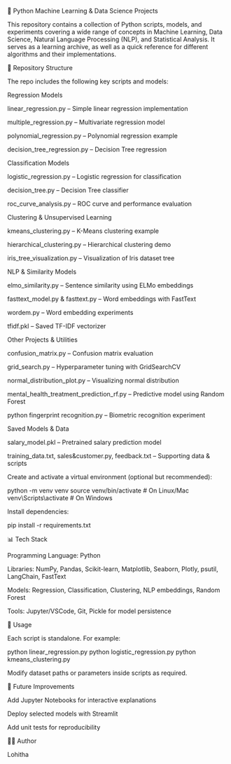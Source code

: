 🐍 Python Machine Learning & Data Science Projects

This repository contains a collection of Python scripts, models, and experiments covering a wide range of concepts in Machine Learning, Data Science, Natural Language Processing (NLP), and Statistical Analysis. It serves as a learning archive, as well as a quick reference for different algorithms and their implementations.

📂 Repository Structure

The repo includes the following key scripts and models:

Regression Models

linear_regression.py – Simple linear regression implementation

multiple_regression.py – Multivariate regression model

polynomial_regression.py – Polynomial regression example

decision_tree_regression.py – Decision Tree regression

Classification Models

logistic_regression.py – Logistic regression for classification

decision_tree.py – Decision Tree classifier

roc_curve_analysis.py – ROC curve and performance evaluation

Clustering & Unsupervised Learning

kmeans_clustering.py – K-Means clustering example

hierarchical_clustering.py – Hierarchical clustering demo

iris_tree_visualization.py – Visualization of Iris dataset tree

NLP & Similarity Models

elmo_similarity.py – Sentence similarity using ELMo embeddings

fasttext_model.py & fasttext.py – Word embeddings with FastText

wordem.py – Word embedding experiments

tfidf.pkl – Saved TF-IDF vectorizer

Other Projects & Utilities

confusion_matrix.py – Confusion matrix evaluation

grid_search.py – Hyperparameter tuning with GridSearchCV

normal_distribution_plot.py – Visualizing normal distribution

mental_health_treatment_prediction_rf.py – Predictive model using Random Forest

python fingerprint recognition.py – Biometric recognition experiment

Saved Models & Data

salary_model.pkl – Pretrained salary prediction model

training_data.txt, sales&customer.py, feedback.txt – Supporting data & scripts

Create and activate a virtual environment (optional but recommended):

python -m venv venv source venv/bin/activate # On Linux/Mac venv\Scripts\activate # On Windows

Install dependencies:

pip install -r requirements.txt

📊 Tech Stack

Programming Language: Python

Libraries: NumPy, Pandas, Scikit-learn, Matplotlib, Seaborn, Plotly, psutil, LangChain, FastText

Models: Regression, Classification, Clustering, NLP embeddings, Random Forest

Tools: Jupyter/VSCode, Git, Pickle for model persistence

🚀 Usage

Each script is standalone. For example:

python linear_regression.py python logistic_regression.py python kmeans_clustering.py

Modify dataset paths or parameters inside scripts as required.

📌 Future Improvements

Add Jupyter Notebooks for interactive explanations

Deploy selected models with Streamlit

Add unit tests for reproducibility

👨‍💻 Author

Lohitha
